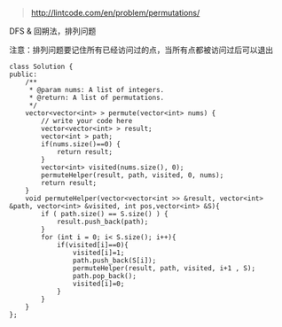 	

>http://lintcode.com/en/problem/permutations/

DFS & 回朔法，排列问题

注意：排列问题要记住所有已经访问过的点，当所有点都被访问过后可以退出

	
	class Solution {
	public:
	    /**
	     * @param nums: A list of integers.
	     * @return: A list of permutations.
	     */
	    vector<vector<int> > permute(vector<int> nums) {
	        // write your code here
	        vector<vector<int> > result;
	        vector<int > path;
	        if(nums.size()==0) {
	            return result;
	        }
	        vector<int> visited(nums.size(), 0); 
	        permuteHelper(result, path, visited, 0, nums);
	        return result;
	    }
	    void permuteHelper(vector<vector<int >> &result, vector<int> &path, vector<int> &visited, int pos,vector<int> &S){
	        if ( path.size() == S.size() ) {
	            result.push_back(path);
	        }
	        for (int i = 0; i< S.size(); i++){
	            if(visited[i]==0){
	                visited[i]=1;
	                path.push_back(S[i]);
	                permuteHelper(result, path, visited, i+1 , S);
	                path.pop_back();
	                visited[i]=0; 
	            }
	        }
	    }
	};


